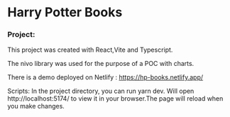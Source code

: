 # Harry Potter Books

### Project:

This project was created with React,Vite and Typescript.

The nivo library was used for the purpose of a POC with charts.

There is a demo deployed on Netlify : https://hp-books.netlify.app/

Scripts: In the project directory, you can run yarn dev. Will open http://localhost:5174/ to view it in your browser.The page will reload when you make changes.
